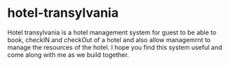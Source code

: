 # hotel-transylvania
Hotel transylvania is a hotel management system for guest to be able to book, checkIN and checkOut of a hotel and also allow managemrnt to manage the resources of the hotel. I hope you find this system useful and come along with me as we build together.
